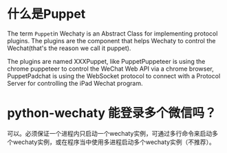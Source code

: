 # 什么是Puppet

The term `Puppet`in Wechaty is an Abstract Class for implementing protocol plugins. The plugins are the component that helps Wechaty to control the Wechat(that's the reason we call it puppet).

The plugins are named XXXPuppet, like PuppetPuppeteer is using the chrome puppeteer to control the WeChat Web API via a chrome browser, PuppetPadchat is using the WebSocket protocol to connect with a Protocol Server for controlling the iPad Wechat program.

# python-wechaty 能登录多个微信吗？

可以。必须保证一个进程内只启动一个wechaty实例，可通过多行命令来启动多个wechaty实例，或在程序当中使用多进程启动多个wechaty实例（不推荐）。
